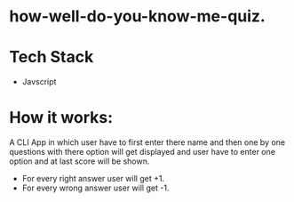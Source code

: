 # how-well-do-you-know-me-quiz.
# Tech Stack
- Javscript

# How it works:
A CLI  App in which user have to first enter there name and then one by one questions with there option will get displayed and user have to enter one option and at last score will be shown.
- For every right answer user will get +1.
- For every wrong answer user will get -1.

